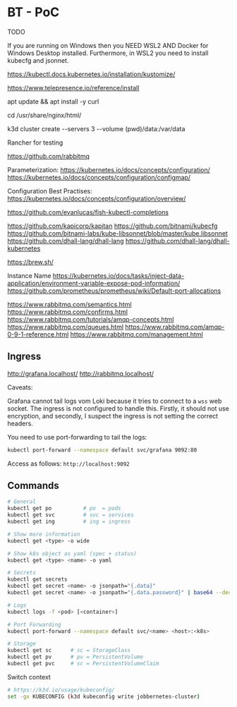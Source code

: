 # BT - PoC

TODO

If you are running on Windows then you NEED WSL2 AND Docker for Windows Desktop
installed. Furthermore, in WSL2 you need to install kubecfg and jsonnet.


https://kubectl.docs.kubernetes.io/installation/kustomize/

https://www.telepresence.io/reference/install

apt update && apt install -y curl

cd /usr/share/nginx/html/

k3d cluster create --servers 3 --volume (pwd)/data:/var/data

Rancher for testing

https://github.com/rabbitmq


Parameterization:
https://kubernetes.io/docs/concepts/configuration/
https://kubernetes.io/docs/concepts/configuration/configmap/

Configuration Best Practises:
https://kubernetes.io/docs/concepts/configuration/overview/

https://github.com/evanlucas/fish-kubectl-completions

https://github.com/kapicorp/kapitan
https://github.com/bitnami/kubecfg
https://github.com/bitnami-labs/kube-libsonnet/blob/master/kube.libsonnet
https://github.com/dhall-lang/dhall-lang
https://github.com/dhall-lang/dhall-kubernetes

https://brew.sh/

Instance Name
https://kubernetes.io/docs/tasks/inject-data-application/environment-variable-expose-pod-information/
https://github.com/prometheus/prometheus/wiki/Default-port-allocations


https://www.rabbitmq.com/semantics.html
https://www.rabbitmq.com/confirms.html
https://www.rabbitmq.com/tutorials/amqp-concepts.html
https://www.rabbitmq.com/queues.html
https://www.rabbitmq.com/amqp-0-9-1-reference.html
https://www.rabbitmq.com/management.html


## Ingress

http://grafana.localhost/
http://rabbitmq.localhost/

Caveats:

Grafana cannot tail logs vom Loki because it tries to connect to a `wss` web
socket. The ingress is not configured to handle this. Firstly, it should not use
encryption, and secondly, I suspect the ingress is not setting the correct
headers.

You need to use port-forwarding to tail the logs:

```sh
kubectl port-forward --namespace default svc/grafana 9092:80
```

Access as follows: `http://localhost:9092`

## Commands

```sh
# General
kubectl get po          # po  = pods
kubectl get svc         # svc = services
kubectl get ing         # ing = ingress

# Show more information
kubectl get <type> -o wide

# Show k8s object as yaml (spec + status)
kubectl get <type> <name> -o yaml

# Secrets
kubectl get secrets
kubectl get secret <name> -o jsonpath="{.data}"
kubectl get secret <name> -o jsonpath="{.data.password}" | base64 --decode

# Logs
kubectl logs -f <pod> [<container>]

# Port Forwarding
kubectl port-forward --namespace default svc/<name> <host>:<k8s>

# Storage
kubectl get sc      # sc = StorageClass
kubectl get pv      # pv = PersistentVolume
kubectl get pvc     # sc = PersistentVolumeClaim
```

Switch context

```sh
# https://k3d.io/usage/kubeconfig/
set -gx KUBECONFIG (k3d kubeconfig write jobbernetes-cluster)
```
